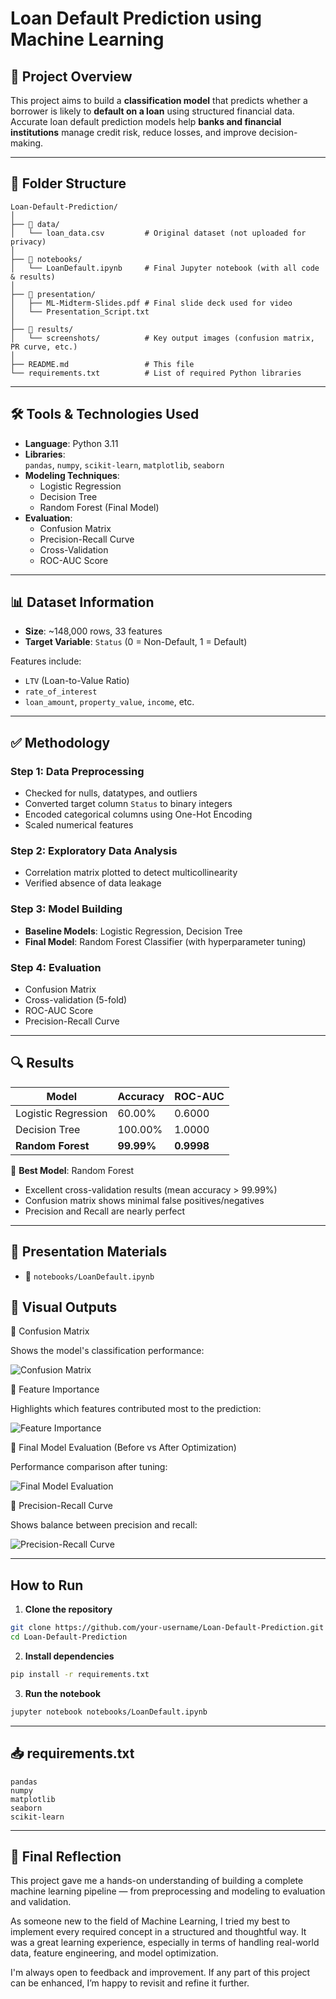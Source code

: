 #  Loan Default Prediction using Machine Learning

## 📌 Project Overview

This project aims to build a **classification model** that predicts whether a borrower is likely to **default on a loan** using structured financial data. Accurate loan default prediction models help **banks and financial institutions** manage credit risk, reduce losses, and improve decision-making.

---

## 📂 Folder Structure

```
Loan-Default-Prediction/
│
├── 📁 data/                   
│   └── loan_data.csv         # Original dataset (not uploaded for privacy)
│
├── 📁 notebooks/
│   └── LoanDefault.ipynb     # Final Jupyter notebook (with all code & results)
│
├── 📁 presentation/
│   ├── ML-Midterm-Slides.pdf # Final slide deck used for video
│   └── Presentation_Script.txt
│
├── 📁 results/
│   └── screenshots/          # Key output images (confusion matrix, PR curve, etc.)
│
├── README.md                 # This file
└── requirements.txt          # List of required Python libraries
```

---

## 🛠️ Tools & Technologies Used

- **Language**: Python 3.11
- **Libraries**:  
  `pandas`, `numpy`, `scikit-learn`, `matplotlib`, `seaborn`
- **Modeling Techniques**:  
  - Logistic Regression  
  - Decision Tree  
  - Random Forest (Final Model)
- **Evaluation**:  
  - Confusion Matrix  
  - Precision-Recall Curve  
  - Cross-Validation  
  - ROC-AUC Score

---

## 📊 Dataset Information

- **Size**: ~148,000 rows, 33 features
- **Target Variable**: `Status` (0 = Non-Default, 1 = Default)

Features include:
- `LTV` (Loan-to-Value Ratio)  
- `rate_of_interest`  
- `loan_amount`, `property_value`, `income`, etc.  

---

## ✅ Methodology

### Step 1: Data Preprocessing  
- Checked for nulls, datatypes, and outliers  
- Converted target column `Status` to binary integers  
- Encoded categorical columns using One-Hot Encoding  
- Scaled numerical features

### Step 2: Exploratory Data Analysis  
- Correlation matrix plotted to detect multicollinearity  
- Verified absence of data leakage

### Step 3: Model Building  
- **Baseline Models**: Logistic Regression, Decision Tree  
- **Final Model**: Random Forest Classifier (with hyperparameter tuning)  

### Step 4: Evaluation  
- Confusion Matrix  
- Cross-validation (5-fold)  
- ROC-AUC Score  
- Precision-Recall Curve

---

## 🔍 Results

| Model              | Accuracy | ROC-AUC |
|--------------------|----------|---------|
| Logistic Regression| 60.00%   | 0.6000  |
| Decision Tree      | 100.00%  | 1.0000  |
| **Random Forest**  | **99.99%** | **0.9998**  |



📌 **Best Model**: Random Forest  
- Excellent cross-validation results (mean accuracy > 99.99%)  
- Confusion matrix shows minimal false positives/negatives  
- Precision and Recall are nearly perfect

---

## 🎥 Presentation Materials

- 📄 `notebooks/LoanDefault.ipynb`  

## 📸 Visual Outputs
📍 Confusion Matrix

Shows the model's classification performance:

![Confusion Matrix](results/screenshots/confusion_matrix.png)

📍 Feature Importance

Highlights which features contributed most to the prediction:

![Feature Importance](results/screenshots/feature_importance.png)

📍 Final Model Evaluation (Before vs After Optimization)

Performance comparison after tuning:

![Final Model Evaluation](results/screenshots/final_model_evaluation.png)

📍 Precision-Recall Curve

Shows balance between precision and recall:

![Precision-Recall Curve](results/screenshots/precision_recall.png)

---

## How to Run

1. **Clone the repository**

```bash
git clone https://github.com/your-username/Loan-Default-Prediction.git
cd Loan-Default-Prediction
```

2. **Install dependencies**

```bash
pip install -r requirements.txt
```

3. **Run the notebook**

```bash
jupyter notebook notebooks/LoanDefault.ipynb
```

---

## 📥 requirements.txt

```
pandas
numpy
matplotlib
seaborn
scikit-learn
```

---

## 💬 Final Reflection

This project gave me a hands-on understanding of building a complete machine learning pipeline — from preprocessing and modeling to evaluation and validation.

As someone new to the field of Machine Learning, I tried my best to implement every required concept in a structured and thoughtful way. It was a great learning experience, especially in terms of handling real-world data, feature engineering, and model optimization.

I'm always open to feedback and improvement. If any part of this project can be enhanced, I’m happy to revisit and refine it further.

